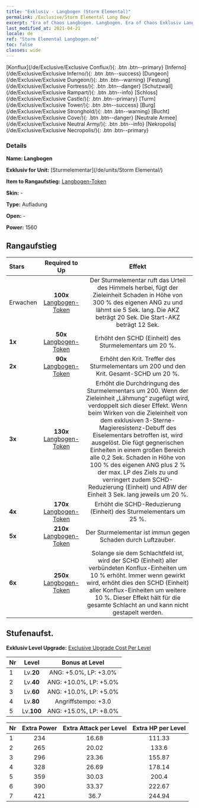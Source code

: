 ```yaml
---
title: "Exklusiv - Langbogen (Storm Elemental)"
permalink: /Exclusive/Storm Elemental Long Bow/
excerpt: "Era of Chaos Langbogen. Langbogen. Era of Chaos Exklusiv Langbogen. Sturmelementar Exklusiv."
last_modified_at: 2021-04-21
locale: de
ref: "Storm Elemental Langbogen.md"
toc: false
classes: wide
---
```

 [Konflux](/de/Exclusive/Exclusive Conflux/){: .btn .btn--primary} [Inferno](/de/Exclusive/Exclusive Inferno/){: .btn .btn--success} [Dungeon](/de/Exclusive/Exclusive Dungeon/){: .btn .btn--warning} [Festung](/de/Exclusive/Exclusive Fortress/){: .btn .btn--danger} [Schutzwall](/de/Exclusive/Exclusive Rampart/){: .btn .btn--info} [Schloss](/de/Exclusive/Exclusive Castle/){: .btn .btn--primary} [Turm](/de/Exclusive/Exclusive Tower/){: .btn .btn--success} [Burg](/de/Exclusive/Exclusive Stronghold/){: .btn .btn--warning} [Bucht](/de/Exclusive/Exclusive Cove/){: .btn .btn--danger} [Neutrale Armee](/de/Exclusive/Exclusive Neutral Army/){: .btn .btn--info} [Nekropolis](/de/Exclusive/Exclusive Necropolis/){: .btn .btn--primary} 

### Details
 **Name: Langbogen** 

 **Exklusiv for Unit:** [Sturmelementar](/de/units/Storm Elemental/) 

 **Item to Rangaufstieg:** [Langbogen-Token](/de/Items/con_914/)

 **Skin:** -

 **Type:** Aufladung

 **Open:** -

 **Power:** 1560

## Rangaufstieg

  |     Stars    |  Required to Up | Effekt |
  |:-------------|:---------------:|:---------------:|
  |  Erwachen  | **100x** [Langbogen-Token](/de/Items/con_914/) | <Naturgewalt> Der Sturmelementar ruft das Urteil des Himmels herbei, fügt der Zieleinheit Schaden in Höhe von 300 % des eigenen ANG zu und lähmt sie 5 Sek. lang. Die AKZ beträgt 20 Sek. Die Start-AKZ beträgt 12 Sek. |
  | **1x** <i class="fas fa-star"/> | **50x** [Langbogen-Token](/de/Items/con_914/) | Erhöht den SCHD (Einheit) des Sturmelementars um 20 %. |
  | **2x** <i class="fas fa-star"/> | **90x** [Langbogen-Token](/de/Items/con_914/) | Erhöht den Krit. Treffer des Sturmelementars um 200 und den Krit. Gesamt-SCHD um 20 %. |
  | **3x** <i class="fas fa-star"/> | **130x** [Langbogen-Token](/de/Items/con_914/) | Erhöht die Durchdringung des Sturmelementars um 200. Wenn der Zieleinheit „Lähmung“ zugefügt wird, verdoppelt sich dieser Effekt. Wenn beim Wirken von <Naturgewalt> die Zieleinheit von dem exklusiven 3-Sterne-Magieresistenz-Debuff des Eiselementars betroffen ist, wird <Elementarwut> ausgelöst. Die <Elementarwut> fügt gegnerischen Einheiten in einem großen Bereich alle 0,2 Sek. Schaden in Höhe von 100 % des eigenen ANG plus 2 % der max. LP des Ziels zu und verringert zudem SCHD-Reduzierung (Einheit) und ABW der Einheit 3 Sek. lang jeweils um 20 %. |
  | **4x** <i class="fas fa-star"/> | **170x** [Langbogen-Token](/de/Items/con_914/) | Erhöht die SCHD-Reduzierung (Einheit) des Sturmelementars um 25 %. |
  | **5x** <i class="fas fa-star"/> | **210x** [Langbogen-Token](/de/Items/con_914/) | Der Sturmelementar ist immun gegen Schaden durch Luftzauber. |
  | **6x** <i class="fas fa-star"/> | **250x** [Langbogen-Token](/de/Items/con_914/) | <Elementar-Resonanz> Solange sie dem Schlachtfeld ist, wird der SCHD (Einheit) aller verbündeten Konflux-Einheiten um 10 % erhöht. Immer wenn <Naturgewalt> gewirkt wird, erhöht dies den SCHD (Einheit) aller Konflux-Einheiten um weitere 10 %. Dieser Effekt hält für die gesamte Schlacht an und kann nicht gestapelt werden. |


## Stufenaufst.
 **Exklusiv Level Upgrade:** [Exclusive Upgrade Cost Per Level](/Exclusive/ExclusiveUpgradeCostPerLevel/)

  |  Nr  |   Level  | Bonus at Level |
  |:-----|:--------:|:--------------:|
  | 1 | Lv.**20** | ANG: +5.0%, LP: +3.0% |
  | 2 | Lv.**40** | ANG: +10.0%, LP: +5.0% |
  | 3 | Lv.**60** | ANG: +10.0%, LP: +5.0% |
  | 4 | Lv.**80** | Angriffstempo: +3.0 |
  | 5 | Lv.**100** | ANG: +15.0%, LP: +8.0% |


  |  Nr  |  Extra Power | Extra Attack per Level | Extra HP per Level |
  |:-----|:--------:|:--------:|:--------:|
  | 1 | 234 | 16.68 | 111.33 |
  | 2 | 265 | 20.02 | 133.6 |
  | 3 | 296 | 23.36 | 155.87 |
  | 4 | 328 | 26.69 | 178.14 |
  | 5 | 359 | 30.03 | 200.4 |
  | 6 | 390 | 33.37 | 222.67 |
  | 7 | 421 | 36.7 | 244.94 |


